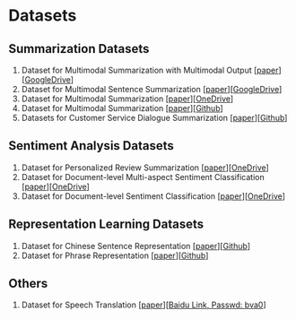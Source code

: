 # Datasets 

## Summarization Datasets 
1. Dataset for Multimodal Summarization with Multimodal Output [[paper](http://www.nlpr.ia.ac.cn/cip/ZongPublications/2018/2018-JunnanZhu-emnlp.pdf)] [[GoogleDrive](https://drive.google.com/drive/folders/1Wdq0I01SR84KfVjTum71fI8IceEybP-V)]
2. Dataset for Multimodal Sentence Summarization [[paper](http://www.nlpr.ia.ac.cn/cip/ZongPublications/2018/2018HaoranLiIJCAI.pdf)][[GoogleDrive](https://drive.google.com/file/d/14LoM5-6h1eFa9-NAPuAJnAIyNXF8xNpu/view)]
3. Dataset for Multimodal Summarization [[paper](http://www.nlpr.ia.ac.cn/cip/ZongPublications/2017/LihaoranEmnlp.pdf)][[OneDrive](https://1drv.ms/u/s!AnqqbD908pMDaCFU9QMRAi4Yf9k)]
4. Dataset for Multimodal Summarization [[paper](http://www.nlpr.ia.ac.cn/cip/ZongPublications/2019/2019-zhujunnan-emnlp.pdf)][[Github](https://github.com/ZNLP/NCLS-Corpora)]
5. Datasets for Customer Service Dialogue Summarization [[paper](http://www.nlpr.ia.ac.cn/cip/ZongPublications/2021/2021linhaitao-emnlp.pdf)][[Github](https://github.com/xiaolinAndy/CSDS)]

## Sentiment Analysis Datasets
1. Dataset for Personalized Review Summarization [[paper](http://www.nlpr.ia.ac.cn/cip/ZongPublications/2019/2019-lIJunjie-AAAI.pdf)][[OneDrive](https://nbccadminedupl-my.sharepoint.com/:f:/g/personal/junnanzhu_x2_tn/Ei1tiEEhAYZEuvI00YJWXSUBuqwBesSM8muQ1AT7ZQtsqw?e=2v87Qf)]
2. Dataset for Document-level Multi-aspect Sentiment Classification [[paper](http://www.nlpr.ia.ac.cn/cip/ZongPublications/2018/2018LijunjieColingC18-1079.pdf)][[OneDrive](https://nbccadminedupl-my.sharepoint.com/:f:/g/personal/junnanzhu_x2_tn/EpBkWsDBlnVJh8ciMaeh6ZEBJtbX21AWxI19SB-hsMZh-Q?e=5YDnXj)]
3. Dataset for Document-level Sentiment Classification [[paper](http://www.nlpr.ia.ac.cn/cip/ZongPublications/2018/2018-JunjieLi-tallip.pdf)][[OneDrive](https://nbccadminedupl-my.sharepoint.com/:f:/g/personal/junnanzhu_x2_tn/EvEkR7oYvQVPvCkNAqYQW6QBkpsu0PkQrfpwizUUL2eIOA?e=1ThZ7i)]

## Representation Learning Datasets
1. Dataset for Chinese Sentence Representation [[paper](http://www.nlpr.ia.ac.cn/cip/ZongPublications/2017/wangshaonanEMNL.pdf)][[Github](https://github.com/ZNLP/Chinese-sentence-representation)]
2. Dataset for Phrase Representation [[paper](http://www.nlpr.ia.ac.cn/cip/ZongPublications/2017/a16-wang.pdf)][[Github](https://github.com/ZNLP/Phrase-representation)]

## Others
1. Dataset for Speech Translation [[paper](http://www.nlpr.ia.ac.cn/cip/ZongPublications/2019/2019-liuyuchen-interspeech.pdf)][[Baidu Link, Passwd: bva0](https://pan.baidu.com/s/18L-59wgeS96WkObISrytQQ)]

